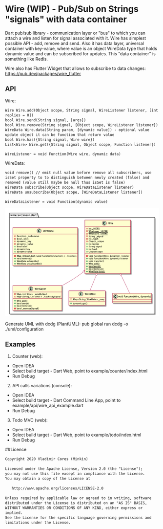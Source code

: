 # Wire (WIP) - Pub/Sub on Strings "signals" with data container
Dart pub/sub library - communication layer or "bus" to which you can attach a wire and listen for signal associated with it. 
Wire has simplest possible API - add, remove and send. Also it has data layer, universal container with key-value, where value is an object WireData type that holds dynamic value and can be subscribed for updates. This "data container" is something like Redis.

Wire also has Flutter Widget that allows to subscribe to data changes: https://pub.dev/packages/wire_flutter

## API
Wire:
```
Wire Wire.add(Object scope, String signal, WireListener listener, [int replies = 0])
bool Wire.send(String signal, [args])
bool Wire.remove(String signal, {Object scope, WireListener listener})
WireData Wire.data(String param, [dynamic value]) - optional value update object it can be function that return value
bool Wire.has({String signal, Wire wire})
List<Wire> Wire.get({String signal, Object scope, Function listener})
```
`WireListener = void Function(Wire wire, dynamic data)`

WireData:
```
void remove() // emit null value before remove all subscribers, use isSet property to to distinguish between newly created (false) and removed (value still maybe be null thus isSet is false)
WireData subscribe(Object scope, WireDataListener listener)
WireData unsubscribe(Object scope, [WireDataListener listener])
```
`WireDataListener = void Function(dynamic value)`

![UML](uml/configuration.png)

Generate UML with dcdg (PlantUML): pub global run dcdg -o ./uml/configuration

## Examples
1. Counter (web):
- Open IDEA
- Select build target - Dart Web, point to example/counter/index.html
- Run Debug

2. API calls variations (console):
- Open IDEA
- Select build target - Dart Command Line App, point to example/api/wire_api_example.dart
- Run Debug

3. Todo MVC (web):
- Open IDEA
- Select build target - Dart Web, point to example/todo/index.html
- Run Debug

##Licence

```
Copyright 2020 Vladimir Cores (Minkin)

Licensed under the Apache License, Version 2.0 (the "License");
you may not use this file except in compliance with the License.
You may obtain a copy of the License at

   http://www.apache.org/licenses/LICENSE-2.0

Unless required by applicable law or agreed to in writing, software
distributed under the License is distributed on an "AS IS" BASIS,
WITHOUT WARRANTIES OR CONDITIONS OF ANY KIND, either express or implied.
See the License for the specific language governing permissions and
limitations under the License.
```


